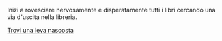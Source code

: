 Inizi a rovesciare nervosamente e disperatamente tutti i libri cercando una via d'uscita nella libreria.

[Trovi una leva nascosta](trova-passaggio/trova-passaggio.md)
